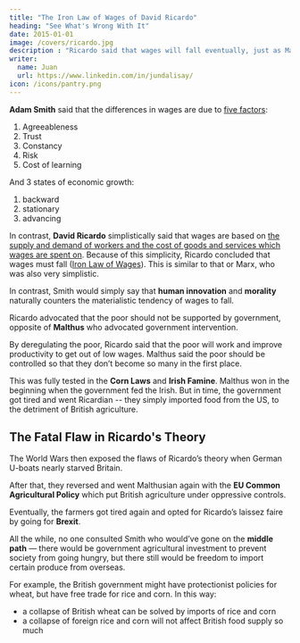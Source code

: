 ```yaml
---
title: "The Iron Law of Wages of David Ricardo"
heading: "See What's Wrong With It"
date: 2015-01-01
image: /covers/ricardo.jpg
description : "Ricardo said that wages will fall eventually, just as Marx said profits will fall eventually"
writer:
  name: Juan
  url: https://www.linkedin.com/in/jundalisay/
icon: /icons/pantry.png
---
```



**Adam Smith** said that the differences in wages are due to [five factors](/research/smith/wealth-of-nations/book-1/chapter-10/part-1a):

1. Agreeableness
2. Trust
3. Constancy
4. Risk
5. Cost of learning

And 3 states of economic growth:

1. backward
2. stationary
3. advancing

In contrast, **David Ricardo** simplistically said that wages are based on [the supply and demand of workers and the cost of goods and services which wages are spent on](https://www.econlib.org/library/Ricardo/ricP.html?chapter_num=6). Because of this simplicity, Ricardo concluded that wages must fall ([Iron Law of Wages](https://en.wikipedia.org/wiki/Iron_law_of_wages#Ricardo)). This is similar to that or Marx, who was also very simplistic. 

In contrast, Smith would simply say that **human innovation** and **morality** naturally counters the materialistic tendency of wages to fall.

Ricardo advocated that the poor should not be supported by government, opposite of **Malthus** who advocated government intervention.

By deregulating the poor, Ricardo said that the poor will work and improve productivity to get out of low wages. Malthus said the poor should be controlled so that they don’t become so many in the first place.

This was fully tested in the **Corn Laws** and **Irish Famine**. Malthus won in the beginning when the government fed the Irish. But in time, the government got tired and went Ricardian -- they simply imported food from the US, to the detriment of British agriculture.


## The Fatal Flaw in Ricardo's Theory

The World Wars then exposed the flaws of Ricardo’s theory when German U-boats nearly starved Britain. 


After that, they reversed and went Malthusian again with the **EU Common Agricultural Policy** which put British agriculture under oppressive controls.

Eventually, the farmers got tired again and opted for Ricardo’s laissez faire by going for **Brexit**.

All the while, no one consulted Smith who would’ve gone on the **middle path** — there would be government agricultural investment to prevent society from going hungry, <!--   backwards by funding education and reducing risk, --> but there still would be freedom to import certain produce from overseas. 

For example, the British government might have protectionist policies for wheat, but have free trade for rice and corn. In this way:
- a collapse of British wheat can be solved by imports of rice and corn
- a collapse of foreign rice and corn will not affect British food supply so much

